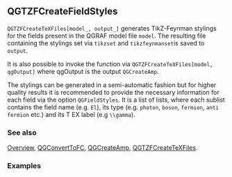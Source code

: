 ## QGTZFCreateFieldStyles

`QGTZFCreateTeXFiles[model_, output_]` generates TikZ-Feynman stylings for the fields present in the QGRAF model file `model`. The resulting file containing the stylings set via `tikzset` and `tikzfeynmanset`is saved to `output`.

It is also possible to invoke the function via `QGTZFCreateTeXFiles[model, qgOutput]` where qgOutput is the output `QGCreateAmp`.

The stylings can be generated in a semi-automatic fashion but for higher quality results it is recommended to provide the necessary information for each field via the option `QGFieldStyles`. It is a list of lists, where each sublist contains the field name (e.g. `El`), its type (e.g. `photon`, `boson`, `fermion`, `anti fermion` etc.) and its T EX label (e.g `\\gamma`).

### See also

[Overview](Extra/FeynHelpers.md), [QGConvertToFC](QGConvertToFC.md), [QGCreateAmp](QGCreateAmp.md), [QGTZFCreateTeXFiles](QGTZFCreateTeXFiles.md).

### Examples